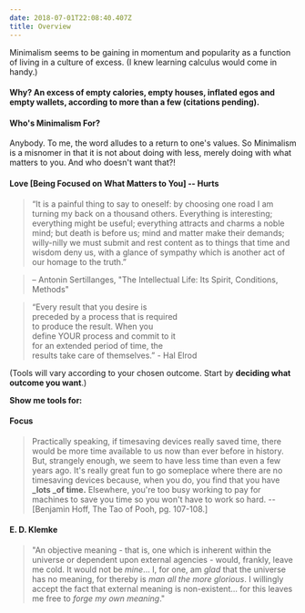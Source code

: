 ```yaml
---
date: 2018-07-01T22:08:40.407Z
title: Overview
---
```

Minimalism seems to be gaining in momentum and popularity as a function of living in a culture of excess. (I knew learning calculus would come in handy.)

#### Why? An excess of empty calories, empty houses, inflated egos and empty wallets, according to more than a few (citations pending).

#### Who's Minimalism For?

Anybody. To me, the word alludes to a return to one's values. So Minimalism is a misnomer in that it is not about doing with less, merely doing with what matters to you. And who doesn't want that?!

#### Love [Being Focused on What Matters to You] -- Hurts

> “It is a painful thing to say to oneself: by choosing one road I am turning my back on a thousand others. Everything is interesting; everything might be useful; everything attracts and charms a noble mind; but death is before us; mind and matter make their demands; willy-nilly we must submit and rest content as to things that time and wisdom deny us, with a glance of sympathy which is another act of our homage to the truth.”

> – Antonin Sertillanges, "The Intellectual Life: Its Spirit, Conditions, Methods"

> “Every result that you desire is  
preceded by a process that is required  
to produce the result. When you  
define YOUR process and commit to it  
for an extended period of time, the  
results take care of themselves.” - Hal Elrod


(Tools will vary according to your chosen outcome. Start by **deciding what outcome you want**.)

**Show me tools for:**

#### Focus

> Practically speaking, if timesaving devices really saved time, there would be more time available to us now than ever before in history. But, strangely enough, we seem to have less time than even a few years ago. It's really great fun to go someplace where there are no timesaving devices because, when you do, you find that you have **_lots _of time.** Elsewhere, you're too busy working to pay for machines to save you time so you won't have to work so hard. -- [Benjamin Hoff, The Tao of Pooh, pg. 107-108.]

#### E. D. Klemke

> "An objective meaning - that is, one which is inherent within the universe or dependent upon external agencies - would, frankly, leave me cold. It would not be _mine_... I, for one, am _glad_ that the universe has no meaning, for thereby is _man all the more glorious_. I willingly accept the fact that external meaning is non-existent... for this leaves me free to _forge my own meaning_."

